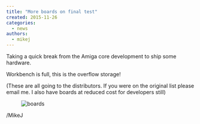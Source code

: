 ```yaml
---
title: "More boards on final test"
created: 2015-11-26
categories: 
  - news
authors: 
  - mikej
---
```


Taking a quick break from the Amiga core development to ship some hardware.

Workbench is full, this is the overflow storage!

(These are all going to the distributors. If you were on the original list please email me. I also have boards at reduced cost for developers still)

<figure>

![boards](@assets/images/boards.jpg)

</figure>
/MikeJ
